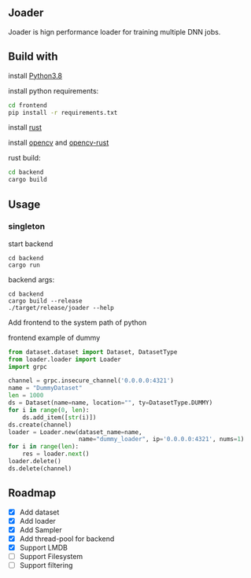 ## Joader

Joader is hign performance loader for training multiple DNN jobs.

## Build with
install [Python3.8](https://www.python.org/downloads/release/python-380/)

install python requirements:
```sh
cd frontend
pip install -r requirements.txt
```

install [rust](https://www.rust-lang.org/tools/install)

install [opencv](https://opencv.org/) and [opencv-rust](https://github.com/twistedfall/opencv-rust)


rust build:
```sh
cd backend
cargo build
```

## Usage
### singleton
start backend
```
cd backend
cargo run
```
backend args:
```
cd backend
cargo build --release
./target/release/joader --help
```

Add frontend to the system path of python

frontend example of dummy
``` py
from dataset.dataset import Dataset, DatasetType
from loader.loader import Loader
import grpc

channel = grpc.insecure_channel('0.0.0.0:4321')
name = "DummyDataset"
len = 1000
ds = Dataset(name=name, location="", ty=DatasetType.DUMMY)
for i in range(0, len):
    ds.add_item([str(i)])
ds.create(channel)
loader = Loader.new(dataset_name=name,
                    name="dummy_loader", ip='0.0.0.0:4321', nums=1)
for i in range(len):
    res = loader.next()
loader.delete()
ds.delete(channel)
```

## Roadmap

- [x] Add dataset
- [x] Add loader
- [x] Add Sampler
- [x] Add thread-pool for backend
- [x] Support LMDB
- [ ] Support Filesystem
- [ ] Support filtering